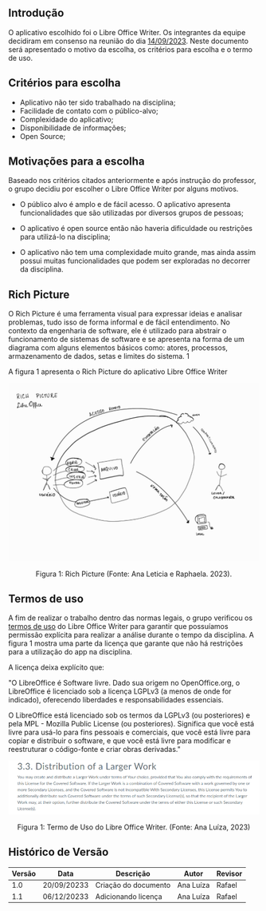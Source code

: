 ## Introdução

O aplicativo escolhido foi o Libre Office Writer. Os integrantes da equipe decidiram em consenso na reunião do dia [14/09/2023](../atas/ata_14_09.md). Neste documento será apresentado o motivo da escolha, os critérios para escolha e o termo de uso.

## Critérios para escolha

- Aplicativo não ter sido trabalhado na disciplina;
- Facilidade de contato com o público-alvo;
- Complexidade do aplicativo;
- Disponibilidade de informações;
- Open Source;

## Motivações para a escolha

Baseado nos critérios citados anteriormente e após instrução do professor, o grupo decidiu por escolher o Libre Office Writer por alguns motivos. 

- O público alvo é amplo e de fácil acesso. O aplicativo apresenta funcionalidades que são utilizadas por diversos grupos de pessoas;

- O aplicativo é open source então não haveria dificuldade ou restrições para utilizá-lo na disciplina;

- O aplicativo não tem uma complexidade muito grande, mas ainda assim possui muitas funcionalidades que podem ser exploradas no decorrer da disciplina.

## Rich Picture

O Rich Picture é uma ferramenta visual para expressar ideias e analisar problemas, tudo isso de forma informal e de fácil entendimento. No contexto da engenharia de software, ele é utilizado para abstrair o funcionamento de sistemas de software e se apresenta na forma de um diagrama com alguns elementos básicos como: atores, processos, armazenamento de dados, setas e limites do sistema. 1

A figura 1 apresenta o Rich Picture do aplicativo Libre Office Writer

![Richpicturev1](../images/rich_picture/richPicture.jpeg)

<div style="text-align: center">
    <p> Figura 1: Rich Picture (Fonte: Ana Leticia e Raphaela. 2023).</p>
</div>

## Termos de uso

A fim de realizar o trabalho dentro das normas legais, o grupo verificou os [termos de uso](https://www.libreoffice.org/download/license/) do Libre Office Writer para garantir que possuíamos permissão explícita para realizar a análise durante o tempo da disciplina. A figura 1 mostra uma parte da licença que garante que não há restrições para a utilização do app na disciplina.

A licença deixa explícito que: 

"O LibreOffice é Software livre. Dado sua origem no OpenOffice.org, o LibreOffice é licenciado sob a licença LGPLv3 (a menos de onde for indicado), oferecendo liberdades e responsabilidades essenciais.

O LibreOffice está licenciado sob os termos da LGPLv3 (ou posteriores) e pela MPL - Mozilla Public License (ou posteriores). Significa que você está livre para usá-lo para fins pessoais e comerciais, que você está livre para copiar e distribuir o software, e que você está livre para modificar e reestruturar o código-fonte e criar obras derivadas."

<center>

<img src="../../images/termoDeUtilizacao.png">

Figura 1: Termo de Uso do Libre Office Writer. (Fonte: Ana Luíza, 2023) 

</center>

## Histórico de Versão

| Versão  | Data       | Descrição                  | Autor                    | Revisor   |
|---------|------------|----------------------------|-------------|-----------|
| 1.0     | 20/09/20233 | Criação do documento | Ana Luíza | Rafael |
| 1.1     | 06/12/20233 | Adicionando licença | Ana Luíza | Rafael |
